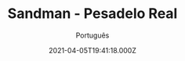 ---
id: 'cb4af0a6-56f7-469e-92e3-b4ef6f644bb8'
type: 'movie' # Filme, Série, Anime
title: "Sandman - Pesadelo Real"
synopsis: ["A história de uma menina de oito anos, Madison, que ao perder o pai, vai viver com sua problemática tia Claire, uma artista decadente moradora das proximidades. Não demora muito para que Claire note que a menina tem poderes incomuns, incluindo a habilidade de manifestar uma entidade a qual chama de Sandman. Claire rapidamente começa a suspeitar que Sandman possa ser responsável não apenas pela morte do pai de Madison, mas por muitas outras vítimas pelo país. Com uma agência governamental suspeita se aproximando da jovem, Claire e Madison terão que trabalhar juntas para encontrar uma maneira de parar “The Sandman” antes que ele faça sua próxima vítima.",
]
originalTitle: "The Sandman"
date: '2021-04-05T19:41:18.000Z'
update: '2021-04-05T19:41:18.000Z'
releaseDate: '2017-10-14T03:00:00.000Z'
imdb:
  rating: '4.4' # 8.5
  id: '' # tt0470752
duration: '1h 26 Min'
trailer:
  urls: [
    'WC5ygditmDs',
  ]
tags: ['1080p']
genre: ['Terror'] #
quality: 'WEB-DL' # BluRay, WEB-DL, HDTV, WEB-DL4K, WEB-DLe
format: 'Mkv' # MKV, MP4, TS
audio: 'Português, Inglês' # Dublado, Legendado, Dual Audio, Dub & Leg
subtitle: 'Português' # Português, inglês,
size: '6.02 GB' # 4.8 GB
audioQuality: 10
videoQuality: 10
directors: []
#  - name: 'Lana Wachowski'
#    image: ''
#  - name: 'Lilly Wachowski'
#    image: ''
cast: []
#  - name: 'Keanu Reeves'
#    image: ''
#    characterName: 'Neo'
writers: []
#  - name: ''
#    image: ''
maturityRating:
  age: '' # L , 10, 12, 14, 16, 18
  topics: [''] # Violence, Illegal drugs, Inappropriate Language, Legal Drugs, Sexual Content, Extreme Violence
###########################################
download:
  
  - url: 'magnet:?xt=urn:btih:76301ba84382e6abadfe4a20974a662218c3fbb6&dn=LAPUMiA.Org%20-%20Sandman%20-%20Pesadelo%20Real%202017%205.1%20(1080p-FULL)%20LAPUMiA&tr=udp%3a%2f%2ftracker.opentrackr.org%3a1337%2fannounce&tr=udp%3a%2f%2ftracker.openbittorrent.com%3a80%2fannounce&tr=udp%3a%2f%2ftracker.trackerfix.com%3a80%2fannounce&tr=udp%3a%2f%2ftracker.coppersurfer.tk%3a6969%2fannounce&tr=udp%3a%2f%2ftracker.leechers-paradise.org%3a6969%2fannounce&tr=udp%3a%2f%2feddie4.nl%3a6969%2fannounce&tr=udp%3a%2f%2fp4p.arenabg.com%3a1337%2fannounce&tr=udp%3a%2f%2fexplodie.org%3a6969%2fannounce&tr=udp%3a%2f%2fzer0day.ch%3a1337%2fannounce'
    resolution: '1080p' # 720p, 1080p, 4K,
    audio: 'Dual Áudio' # Dublado, Legendado, Dual Audio
    size: '' # 4.8 GB
    quality: '' # BluRay, WEB-DL
    format: '' # MKV
images:
  cover: '/assets/movies/sandman-pesadelo-real.jpg'
  background: '/assets/movies/'
---